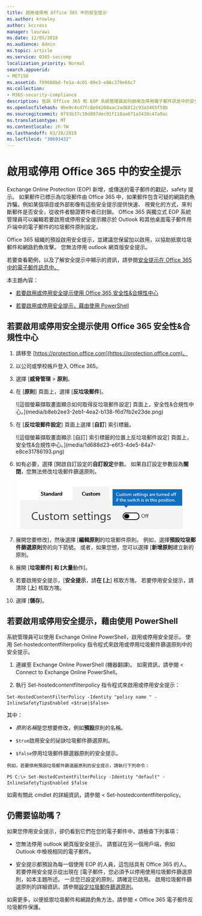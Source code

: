 ```yaml
---
title: 啟用或停用 Office 365 中的安全提示
ms.author: krowley
author: kccross
manager: laurawi
ms.date: 12/05/2018
ms.audience: Admin
ms.topic: article
ms.service: O365-seccomp
localization_priority: Normal
search.appverid:
- MET150
ms.assetid: f09668bd-fe1a-4c01-89e3-e88c370e66c7
ms.collection:
- M365-security-compliance
description: 告訴 Office 365 和 EOP 系統管理員如何啟用及停用電子郵件訊息中的安全提示。
ms.openlocfilehash: 9be9c4cd7fc8e94208aac2ad8812c93a3465f58b
ms.sourcegitcommit: 0f93b37c39d807dec91f118aa671a3430c47a9ac
ms.translationtype: MT
ms.contentlocale: zh-TW
ms.lasthandoff: 03/20/2019
ms.locfileid: "30693432"
---
```

# <a name="enable-or-disable-safety-tips-in-office-365"></a>啟用或停用 Office 365 中的安全提示

Exchange Online Protection (EOP) 新增，或傳送的電子郵件的戳記，safety 提示。 如果郵件已標示為垃圾郵件由 Office 365 中，如果郵件包含可疑的網路釣魚詐騙，例如某個項目或外部影像有這些安全提示提供快速、 視覺化的方式，來判斷郵件是否安全，從收件者驗證寄件者已封鎖。 Office 365 與獨立式 EOP 系統管理員可以編輯若要啟用或停用安全提示顯示於 Outlook 和其他桌面電子郵件用戶端中的電子郵件的垃圾郵件原則設定。 
  
Office 365 組織的預設啟用安全提示，並建議您保留加以啟用，以協助抵禦垃圾郵件和網路釣魚攻擊。 您無法停用 outlook 網頁版安全提示。
  
若要查看範例，以及了解安全提示中顯示的資訊，請參閱[安全提示在 Office 365 中的電子郵件訊息中。](safety-tips-in-office-365.md)
  
本主題內容：
  
- [若要啟用或停用安全提示使用 Office 365 安全性&amp;合規性中心](enable-or-disable-safety-tips.md#SandCCsafetytip)
    
- [若要啟用或停用安全提示，藉由使用 PowerShell](enable-or-disable-safety-tips.md#pshellsafetytip)
    
## <a name="to-enable-or-disable-safety-tips-by-using-the-office-365-security-amp-compliance-center"></a>若要啟用或停用安全提示使用 Office 365 安全性&amp;合規性中心
<a name="SandCCsafetytip"> </a>

1. 請移至 [https://protection.office.com](https://protection.office.com)。
    
2. 以公司或學校帳戶登入 Office 365。
    
3. 選擇 [**威脅管理** \> **原則**。 
    
4. 在 [**原則**] 頁面上，選擇 [**反垃圾郵件**]。
    
    ![這個螢幕擷取畫面顯示如何取得反垃圾郵件設定] 頁面上，安全性&amp;合規性中心。](media/b8eb2ee3-2eb1-4ea2-b138-f6d7fb2e23de.png)
  
5. 在 [**反垃圾郵件設定**] 頁面上選擇 [**自訂**] 索引標籤。 
    
    ![這個螢幕擷取畫面顯示 [自訂] 索引標籤的位置上反垃圾郵件設定] 頁面上，安全性&amp;合規性中心。](media/1d688d23-e6f3-4de5-84a7-e8ce31786193.png)
  
6. 如有必要，選擇 [開啟自訂設定的**自訂設定**參數。 如果自訂設定參數設為**關閉**，您無法修改垃圾郵件篩選原則。
    
    ![這個螢幕擷取畫面顯示自訂的反垃圾郵件篩選原則設定為關閉。](media/94f900ad-b556-4a31-a3ac-acfcd72e71b8.png)
  
7. 展開您要修改]，然後選擇 [**編輯原則**的垃圾郵件原則。 例如，選擇**預設垃圾郵件篩選原則**旁的向下箭號。 或者，如果您想，您可以選擇 [**新增原則**建立新的原則。
    
8. 展開 [**垃圾郵件] 和 [大量**動作]。 
    
9. 若要啟用安全提示，[**安全提示**，請**在 [上**] 核取方塊。 若要停用安全提示，請清除 [**上**] 核取方塊。 
    
10. 選擇 [**儲存**]。
    
## <a name="to-enable-or-disable-safety-tips-by-using-powershell"></a>若要啟用或停用安全提示，藉由使用 PowerShell
<a name="pshellsafetytip"> </a>

系統管理員可以使用 Exchange Online PowerShell，啟用或停用安全提示。 使用 Set-hostedcontentfilterpolicy 指令程式來啟用或停用垃圾郵件篩選原則中的安全提示。
  
1. 連線至 Exchange Online PowerShell (機器翻譯)。 如需資訊，請參閱 < <b0>Connect to Exchange Online PowerShell</b0>。
    
2. 執行 Set-hostedcontentfilterpolicy 指令程式來啟用或停用安全提示：
    
  ```
  Set-HostedContentFilterPolicy -Identity "policy name " -InlineSafetyTipsEnabled <$true|$false>
  ```

其中：
    
  -  *原則名稱*是您想要修改，例如**預設**原則的名稱。
    
  -  `$true`啟用安全的祕訣垃圾郵件篩選原則。 
    
  -  `$false`停用垃圾郵件篩選器原則的安全提示。 
    
    例如，若要停用預設垃圾郵件篩選器原則的安全提示，請執行下列命令：
    
  ```
  PS C:\> Set-HostedContentFilterPolicy -Identity "default" -InlineSafetyTipsEnabled $false
  ```

如需有關此 cmdlet 的詳細資訊，請參閱 < <b0>Set-hostedcontentfilterpolicy</b0>。
    
## <a name="still-need-help"></a>仍需要協助嗎？
<a name="pshellsafetytip"> </a>

如果您停用安全提示，卻仍看到它們在您的電子郵件中，請檢查下列事項：
  
- 您無法停用 outlook 網頁版安全提示。 請嘗試在另一個用戶端，例如 Outlook 中檢視相同的電子郵件。
    
- 安全提示都預設為每一個使用 EOP 的人員，這包括具有 Office 365 的人。 若要停用安全提示從出現在 [電子郵件，您必須予以停用使用垃圾郵件篩選原則，如本主題所述。 一旦您已設定的原則，請確定已啟用。 啟用垃圾郵件篩選原則的詳細資訊，請參閱[設定垃圾郵件篩選原則](https://technet.microsoft.com/library/jj200684.aspx)。
    
如需更多，以便抵禦垃圾郵件和網路釣魚方法，請參閱 < <b0>Office 365 電子郵件反垃圾郵件保護</b0>。
  


